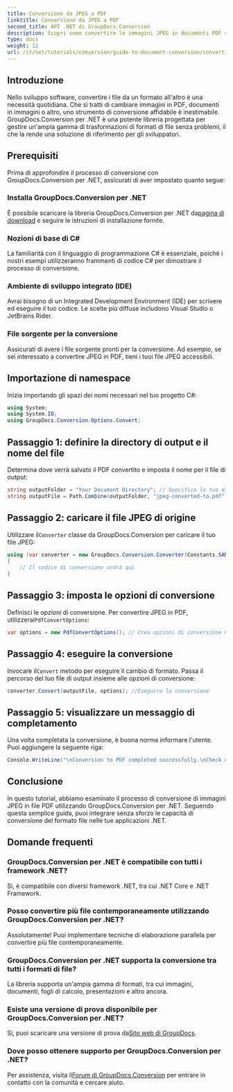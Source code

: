 ```yaml
---
title: Conversione da JPEG a PDF
linktitle: Conversione da JPEG a PDF
second_title: API .NET di GroupDocs.Conversion
description: Scopri come convertire le immagini JPEG in documenti PDF senza sforzo con GroupDocs.Conversion per .NET. Questa guida completa ti guida attraverso i prerequisiti, frammenti di codice essenziali.
type: docs
weight: 12
url: /it/net/tutorials/conversion/guide-to-document-conversion/converting-jpeg-to-pdf/
---
```

## Introduzione

Nello sviluppo software, convertire i file da un formato all'altro è una necessità quotidiana. Che si tratti di cambiare immagini in PDF, documenti in immagini o altro, uno strumento di conversione affidabile è inestimabile. GroupDocs.Conversion per .NET è una potente libreria progettata per gestire un'ampia gamma di trasformazioni di formati di file senza problemi, il che la rende una soluzione di riferimento per gli sviluppatori.

## Prerequisiti
Prima di approfondire il processo di conversione con GroupDocs.Conversion per .NET, assicurati di aver impostato quanto segue:

### Installa GroupDocs.Conversion per .NET
 È possibile scaricare la libreria GroupDocs.Conversion per .NET da[pagina di download](https://releases.groupdocs.com/conversion/net/) e seguire le istruzioni di installazione fornite.

### Nozioni di base di C#
La familiarità con il linguaggio di programmazione C# è essenziale, poiché i nostri esempi utilizzeranno frammenti di codice C# per dimostrare il processo di conversione.

### Ambiente di sviluppo integrato (IDE)
Avrai bisogno di un Integrated Development Environment (IDE) per scrivere ed eseguire il tuo codice. Le scelte più diffuse includono Visual Studio o JetBrains Rider.

### File sorgente per la conversione
Assicurati di avere i file sorgente pronti per la conversione. Ad esempio, se sei interessato a convertire JPEG in PDF, tieni i tuoi file JPEG accessibili.

## Importazione di namespace
Inizia importando gli spazi dei nomi necessari nel tuo progetto C#:

```csharp
using System;
using System.IO;
using GroupDocs.Conversion.Options.Convert;
```

## Passaggio 1: definire la directory di output e il nome del file
Determina dove verrà salvato il PDF convertito e imposta il nome per il file di output:

```csharp
string outputFolder = "Your Document Directory"; // Specifica la tua directory
string outputFile = Path.Combine(outputFolder, "jpeg-converted-to.pdf"); // Imposta il nome del file di output
```

## Passaggio 2: caricare il file JPEG di origine
 Utilizzare il`Converter` classe da GroupDocs.Conversion per caricare il tuo file JPEG:

```csharp
using (var converter = new GroupDocs.Conversion.Converter(Constants.SAMPLE_JPEG))
{
    // Il codice di conversione andrà qui
}
```

## Passaggio 3: imposta le opzioni di conversione
 Definisci le opzioni di conversione. Per convertire JPEG in PDF, utilizzerai`PdfConvertOptions`:

```csharp
var options = new PdfConvertOptions(); // Crea opzioni di conversione PDF
```

## Passaggio 4: eseguire la conversione
 Invocare il`Convert` metodo per eseguire il cambio di formato. Passa il percorso del tuo file di output insieme alle opzioni di conversione:

```csharp
converter.Convert(outputFile, options); //Eseguire la conversione
```

## Passaggio 5: visualizzare un messaggio di completamento
Una volta completata la conversione, è buona norma informare l'utente. Puoi aggiungere la seguente riga:

```csharp
Console.WriteLine("\nConversion to PDF completed successfully.\nCheck output in {0}", outputFolder);
```

## Conclusione
In questo tutorial, abbiamo esaminato il processo di conversione di immagini JPEG in file PDF utilizzando GroupDocs.Conversion per .NET. Seguendo questa semplice guida, puoi integrare senza sforzo le capacità di conversione del formato file nelle tue applicazioni .NET.

## Domande frequenti

### GroupDocs.Conversion per .NET è compatibile con tutti i framework .NET?
Sì, è compatibile con diversi framework .NET, tra cui .NET Core e .NET Framework.

### Posso convertire più file contemporaneamente utilizzando GroupDocs.Conversion per .NET?
Assolutamente! Puoi implementare tecniche di elaborazione parallela per convertire più file contemporaneamente.

### GroupDocs.Conversion per .NET supporta la conversione tra tutti i formati di file?
La libreria supporta un'ampia gamma di formati, tra cui immagini, documenti, fogli di calcolo, presentazioni e altro ancora.

### Esiste una versione di prova disponibile per GroupDocs.Conversion per .NET?
 Sì, puoi scaricare una versione di prova da[Sito web di GroupDocs](https://releases.groupdocs.com/).

### Dove posso ottenere supporto per GroupDocs.Conversion per .NET?
Per assistenza, visita il[Forum di GroupDocs.Conversion](https://forum.groupdocs.com/c/conversion/11) per entrare in contatto con la comunità e cercare aiuto.